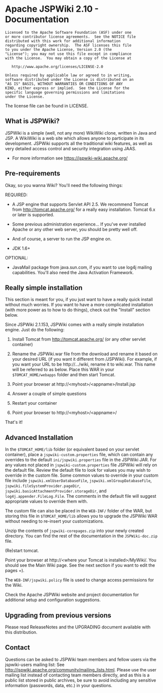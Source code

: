 # Apache JSPWiki 2.10 - Documentation

    Licensed to the Apache Software Foundation (ASF) under one
    or more contributor license agreements.  See the NOTICE file
    distributed with this work for additional information
    regarding copyright ownership.  The ASF licenses this file
    to you under the Apache License, Version 2.0 (the
    "License"); you may not use this file except in compliance
    with the License.  You may obtain a copy of the License at

       http://www.apache.org/licenses/LICENSE-2.0

    Unless required by applicable law or agreed to in writing,
    software distributed under the License is distributed on an
    "AS IS" BASIS, WITHOUT WARRANTIES OR CONDITIONS OF ANY
    KIND, either express or implied.  See the License for the
    specific language governing permissions and limitations
    under the License.  

The license file can be found in LICENSE.


## What is JSPWiki?

JSPWiki is a simple (well, not any more) WikiWiki clone, written in Java
and JSP.  A WikiWiki is a web site which allows anyone to participate
in its development.  JSPWiki supports all the traditional wiki features,
as well as very detailed access control and security integration using JAAS. 

* For more information see https://jspwiki-wiki.apache.org/

## Pre-requirements

Okay, so you wanna Wiki?  You'll need the following things:

REQUIRED:

* A JSP engine that supports Servlet API 2.5.  We recommend Tomcat from
  http://tomcat.apache.org/ for a really easy installation.
  Tomcat 6.x or later is supported.

* Some previous administration experience...  If you've ever installed
  Apache or any other web server, you should be pretty well off.

* And of course, a server to run the JSP engine on.

* JDK 1.6+


OPTIONAL:

* JavaMail package from java.sun.com, if you want to use log4j mailing
  capabilities.  You'll also need the Java Activation Framework.

## Really simple installation

This section is meant for you, if you just want to have a really quick
install without much worries.  If you want to have a more complicated
installation (with more power as to how to do things), 
check out the "Install" section below.

Since JSPWiki 2.1.153, JSPWiki comes with a really simple installation
engine.  Just do the following:

1) Install Tomcat from http://tomcat.apache.org/ (or any other servlet
   container)

2) Rename the JSPWiki.war file from the download and rename it based on
   your desired URL (if you want it different from /JSPWiki).  For example,
   if you want your URL to be http://.../wiki, rename it to wiki.war.
   This name will be referred to as <appname> below.
   Place this WAR in your `$TOMCAT_HOME/webapps` folder and then start Tomcat.

3) Point your browser at http://&lt;myhost>/&lt;appname>/Install.jsp

4) Answer a couple of simple questions

5) Restart your container

6) Point your browser to http://&lt;myhost>/&lt;appname>/

That's it!


## Advanced Installation

In the `$TOMCAT_HOME/lib` folder (or equivalent based on your servlet container),
place a `jspwiki-custom.properties` file, which can contain any overrides to the 
default `ini/jspwiki.properties` file in the JSPWiki JAR.  For any values not 
placed in `jspwiki-custom.properties` file JSPWiki will rely on the default file.
Review the default file to look for values you may wish to override in the custom
file.  Some common values to override in your custom file include 
`jspwiki.xmlUserDatabaseFile`, `jspwiki.xmlGroupDatabaseFile`, 
`jspwiki.fileSystemProvider.pageDir`, `jspwiki.basicAttachmentProvider.storageDir`, 
and `log4j.appender.FileLog.File`.  The comments in the default file will suggest 
appropriate values to override them with. 

The custom file can also be placed in the `WEB-INF/` folder of the WAR, but storing
this file in `$TOMCAT_HOME/lib` allows you to upgrade the JSPWiki WAR without needing
to re-insert your customizations.

Unzip the contents of `jspwiki-corepages.zip` into your newly created
directory.  You can find the rest of the documentation in the
`JSPWiki-doc.zip` file.

(Re)start tomcat.

Point your browser at http://&lt;where your Tomcat is installed>/MyWiki/.
You should see the Main Wiki page.  See the next section if you want
to edit the pages =).

The `WEB-INF/jspwiki.policy` file is used to change access permissions for 
the Wiki.

Check the Apache JSPWiki website and project documentation for additional
setup and configuration suggestions.

## Upgrading from previous versions

Please read ReleaseNotes and the UPGRADING document available with this
distribution.

## Contact

Questions can be asked to JSPWiki team members and fellow users via the jspwiki-users
mailing list: See http://jspwiki.apache.org/community/mailing_lists.html.
Please use the user mailing list instead of contacting team members directly, 
and as this is a public list stored in public archives, be sure to avoid including
any sensitive information (passwords, data, etc.) in your questions.

